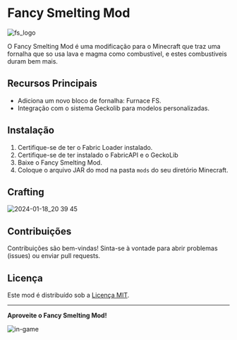 # Fancy Smelting Mod

![fs_logo](https://github.com/P0nni/fancy-smelting/assets/156830191/de642436-01e1-46d1-ab8a-76188d5f7105)

O Fancy Smelting Mod é uma modificação para o Minecraft que traz uma fornalha que so usa lava e magma como combustivel, e estes combustiveis duram bem mais.

## Recursos Principais

- Adiciona um novo bloco de fornalha: Furnace FS.
- Integração com o sistema Geckolib para modelos personalizadas.

## Instalação

1. Certifique-se de ter o Fabric Loader instalado.
2. Certifique-se de ter instalado o FabricAPI e o GeckoLib
3. Baixe o Fancy Smelting Mod.
4. Coloque o arquivo JAR do mod na pasta `mods` do seu diretório Minecraft.

## Crafting
![2024-01-18_20 39 45](https://github.com/P0nni/fancy-smelting/assets/156830191/6a0bc102-360d-4e7c-b02c-c119f456fdbc)

## Contribuições

Contribuições são bem-vindas! Sinta-se à vontade para abrir problemas (issues) ou enviar pull requests.

## Licença

Este mod é distribuído sob a [Licença MIT](LICENSE).

---

**Aproveite o Fancy Smelting Mod!**

![in-game](https://github.com/P0nni/fancy-smelting/assets/156830191/8478af0c-d2d7-42c1-a0d1-c7a7f89c6f4d)

 
